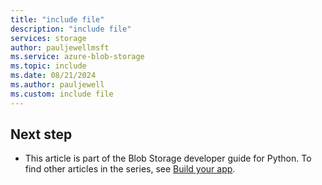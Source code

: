 ```yaml
---
title: "include file"
description: "include file"
services: storage
author: pauljewellmsft
ms.service: azure-blob-storage
ms.topic: include
ms.date: 08/21/2024
ms.author: pauljewell
ms.custom: include file
---
```


## Next step

- This article is part of the Blob Storage developer guide for Python. To find other articles in the series, see [Build your app](../../articles/storage/blobs/storage-blob-python-get-started.md#build-your-app).